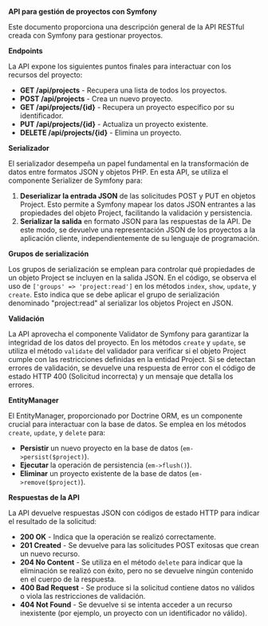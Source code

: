**API para gestión de proyectos con Symfony**

Este documento proporciona una descripción general de la API RESTful creada con Symfony para gestionar proyectos.

**Endpoints**

La API expone los siguientes puntos finales para interactuar con los recursos del proyecto:

-   **GET /api/projects** - Recupera una lista de todos los proyectos.
-   **POST /api/projects** - Crea un nuevo proyecto.
-   **GET /api/projects/{id}** - Recupera un proyecto específico por su identificador.
-   **PUT /api/projects/{id}** - Actualiza un proyecto existente.
-   **DELETE /api/projects/{id}** - Elimina un proyecto.

**Serializador**

El serializador desempeña un papel fundamental en la transformación de datos entre formatos JSON y objetos PHP. En esta API, se utiliza el componente Serializer de Symfony para:

1.  **Deserializar la entrada JSON** de las solicitudes POST y PUT en objetos Project. Esto permite a Symfony mapear los datos JSON entrantes a las propiedades del objeto Project, facilitando la validación y persistencia.
2.  **Serializar la salida** en formato JSON para las respuestas de la API. De este modo, se devuelve una representación JSON de los proyectos a la aplicación cliente, independientemente de su lenguaje de programación.

**Grupos de serialización**

Los grupos de serialización se emplean para controlar qué propiedades de un objeto Project se incluyen en la salida JSON. En el código, se observa el uso de `['groups' => 'project:read']` en los métodos `index`,  `show`,  `update`, y `create`. Esto indica que se debe aplicar el grupo de serialización denominado "project:read" al serializar los objetos Project en JSON.

**Validación**

La API aprovecha el componente Validator de Symfony para garantizar la integridad de los datos del proyecto. En los métodos `create` y `update`, se utiliza el método `validate` del validador para verificar si el objeto Project cumple con las restricciones definidas en la entidad Project. Si se detectan errores de validación, se devuelve una respuesta de error con el código de estado HTTP 400 (Solicitud incorrecta) y un mensaje que detalla los errores.

**EntityManager**

El EntityManager, proporcionado por Doctrine ORM, es un componente crucial para interactuar con la base de datos. Se emplea en los métodos `create`,  `update`, y `delete` para:

-   **Persistir** un nuevo proyecto en la base de datos (`em->persist($project)`).
-   **Ejecutar** la operación de persistencia (`em->flush()`).
-   **Eliminar** un proyecto existente de la base de datos (`em->remove($project)`).

**Respuestas de la API**

La API devuelve respuestas JSON con códigos de estado HTTP para indicar el resultado de la solicitud:

-   **200 OK** - Indica que la operación se realizó correctamente.
-   **201 Created** - Se devuelve para las solicitudes POST exitosas que crean un nuevo recurso.
-   **204 No Content** - Se utiliza en el método `delete` para indicar que la eliminación se realizó con éxito, pero no se devuelve ningún contenido en el cuerpo de la respuesta.
-   **400 Bad Request** - Se produce si la solicitud contiene datos no válidos o viola las restricciones de validación.
-   **404 Not Found** - Se devuelve si se intenta acceder a un recurso inexistente (por ejemplo, un proyecto con un identificador no válido).

